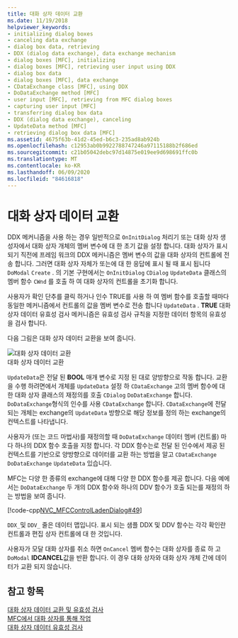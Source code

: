 ```yaml
---
title: 대화 상자 데이터 교환
ms.date: 11/19/2018
helpviewer_keywords:
- initializing dialog boxes
- canceling data exchange
- dialog box data, retrieving
- DDX (dialog data exchange), data exchange mechanism
- dialog boxes [MFC], initializing
- dialog boxes [MFC], retrieving user input using DDX
- dialog box data
- dialog boxes [MFC], data exchange
- CDataExchange class [MFC], using DDX
- DoDataExchange method [MFC]
- user input [MFC], retrieving from MFC dialog boxes
- capturing user input [MFC]
- transferring dialog box data
- DDX (dialog data exchange), canceling
- UpdateData method [MFC]
- retrieving dialog box data [MFC]
ms.assetid: 4675f63b-41d2-45ed-b6c3-235ad8ab924b
ms.openlocfilehash: c12953ab0b9922788747246a97115188b2f686ed
ms.sourcegitcommit: c21b05042debc97d14875e019ee9d698691ffc0b
ms.translationtype: MT
ms.contentlocale: ko-KR
ms.lasthandoff: 06/09/2020
ms.locfileid: "84616818"
---
```

# <a name="dialog-data-exchange"></a>대화 상자 데이터 교환

DDX 메커니즘을 사용 하는 경우 일반적으로 `OnInitDialog` 처리기 또는 대화 상자 생성자에서 대화 상자 개체의 멤버 변수에 대 한 초기 값을 설정 합니다. 대화 상자가 표시 되기 직전에 프레임 워크의 DDX 메커니즘은 멤버 변수의 값을 대화 상자의 컨트롤에 전송 합니다. 그러면 대화 상자 자체가 또는에 대 한 응답에 표시 될 때 표시 됩니다 `DoModal` `Create` . 의 기본 구현에서는 `OnInitDialog` `CDialog` `UpdateData` 클래스의 멤버 함수 `CWnd` 를 호출 하 여 대화 상자의 컨트롤을 초기화 합니다.

사용자가 확인 단추를 클릭 하거나 인수 TRUE를 사용 하 여 멤버 함수를 호출할 때마다 동일한 메커니즘에서 컨트롤의 값을 멤버 변수로 전송 합니다 `UpdateData` . **TRUE** 대화 상자 데이터 유효성 검사 메커니즘은 유효성 검사 규칙을 지정한 데이터 항목의 유효성을 검사 합니다.

다음 그림은 대화 상자 데이터 교환을 보여 줍니다.

![대화 상자 데이터 교환](../mfc/media/vc379d1.gif "대화 상자 데이터 교환") <br/>
대화 상자 데이터 교환

`UpdateData`은 전달 된 **BOOL** 매개 변수로 지정 된 대로 양방향으로 작동 합니다. 교환을 수행 하려면에서 개체를 `UpdateData` 설정 하 `CDataExchange` 고의 멤버 함수에 대 한 대화 상자 클래스의 재정의를 호출 `CDialog` `DoDataExchange` 합니다. `DoDataExchange`형식의 인수를 사용 `CDataExchange` 합니다. `CDataExchange`에 전달 되는 개체는 exchange의 `UpdateData` 방향으로 해당 정보를 정의 하는 exchange의 컨텍스트를 나타냅니다.

사용자가 (또는 코드 마법사)를 재정의할 때 `DoDataExchange` 데이터 멤버 (컨트롤) 마다 하나의 DDX 함수 호출을 지정 합니다. 각 DDX 함수는로 전달 된 인수에서 제공 된 컨텍스트를 기반으로 양방향으로 데이터를 교환 하는 방법을 알고 `CDataExchange` `DoDataExchange` `UpdateData` 있습니다.

MFC는 다양 한 종류의 exchange에 대해 다양 한 DDX 함수를 제공 합니다. 다음 예에서는 `DoDataExchange` 두 개의 DDX 함수와 하나의 DDV 함수가 호출 되는를 재정의 하는 방법을 보여 줍니다.

[!code-cpp[NVC_MFCControlLadenDialog#49](codesnippet/cpp/dialog-data-exchange_1.cpp)]

`DDX_`및 `DDV_` 줄은 데이터 맵입니다. 표시 되는 샘플 DDX 및 DDV 함수는 각각 확인란 컨트롤과 편집 상자 컨트롤에 대 한 것입니다.

사용자가 모달 대화 상자를 취소 하면 `OnCancel` 멤버 함수는 대화 상자를 종료 하 고 `DoModal` **IDCANCEL**값을 반환 합니다. 이 경우 대화 상자와 대화 상자 개체 간에 데이터가 교환 되지 않습니다.

## <a name="see-also"></a>참고 항목

[대화 상자 데이터 교환 및 유효성 검사](dialog-data-exchange-and-validation.md)<br/>
[MFC에서 대화 상자를 통해 작업](life-cycle-of-a-dialog-box.md)<br/>
[대화 상자 데이터 유효성 검사](dialog-data-validation.md)
